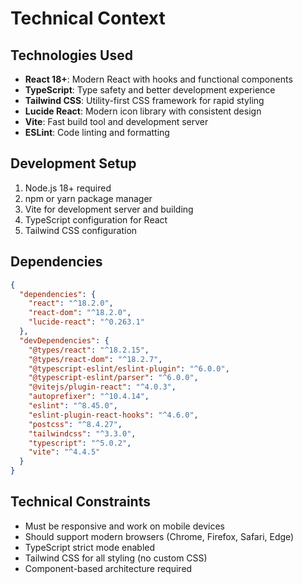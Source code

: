 # Technical Context

## Technologies Used
- **React 18+**: Modern React with hooks and functional components
- **TypeScript**: Type safety and better development experience
- **Tailwind CSS**: Utility-first CSS framework for rapid styling
- **Lucide React**: Modern icon library with consistent design
- **Vite**: Fast build tool and development server
- **ESLint**: Code linting and formatting

## Development Setup
1. Node.js 18+ required
2. npm or yarn package manager
3. Vite for development server and building
4. TypeScript configuration for React
5. Tailwind CSS configuration

## Dependencies
```json
{
  "dependencies": {
    "react": "^18.2.0",
    "react-dom": "^18.2.0",
    "lucide-react": "^0.263.1"
  },
  "devDependencies": {
    "@types/react": "^18.2.15",
    "@types/react-dom": "^18.2.7",
    "@typescript-eslint/eslint-plugin": "^6.0.0",
    "@typescript-eslint/parser": "^6.0.0",
    "@vitejs/plugin-react": "^4.0.3",
    "autoprefixer": "^10.4.14",
    "eslint": "^8.45.0",
    "eslint-plugin-react-hooks": "^4.6.0",
    "postcss": "^8.4.27",
    "tailwindcss": "^3.3.0",
    "typescript": "^5.0.2",
    "vite": "^4.4.5"
  }
}
```

## Technical Constraints
- Must be responsive and work on mobile devices
- Should support modern browsers (Chrome, Firefox, Safari, Edge)
- TypeScript strict mode enabled
- Tailwind CSS for all styling (no custom CSS)
- Component-based architecture required 